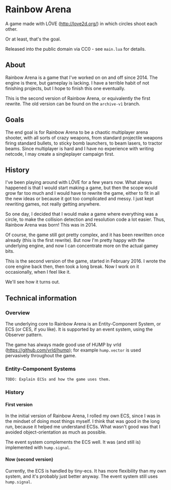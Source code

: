 # Rainbow Arena
A game made with LÖVE (http://love2d.org/) in which circles shoot each other.

Or at least, that's the goal.

Released into the public domain via CC0 - see `main.lua` for details.


## About
Rainbow Arena is a game that I've worked on on and off since 2014. The engine
is there, but gameplay is lacking. I have a terrible habit of not finishing
projects, but I hope to finish this one eventually.

This is the second version of Rainbow Arena, or equivalently the first rewrite.
The old version can be found on the `archive-v1` branch.


## Goals
The end goal is for Rainbow Arena to be a chaotic multiplayer arena shooter,
with all sorts of crazy weapons, from standard projectile weapons firing
standard bullets, to sticky bomb launchers, to beam lasers, to tractor beams.
Since multiplayer is hard and I have no experience with writing netcode, I may
create a singleplayer campaign first.


## History
I've been playing around with LÖVE for a few years now. What always happened
is that I would start making a game, but then the scope would grow far too much
and I would have to rewrite the game, either to fit in all the new ideas or
because it got too complicated and messy. I just kept rewriting games, not
really getting anywhere.

So one day, I decided that I would make a game where everything was a circle,
to make the collision detection and resolution code a lot easier. Thus, Rainbow
Arena was born! This was in 2014.

Of course, the game still got pretty complex, and it has been rewritten once
already (this is the first rewrite). But now I'm pretty happy with the
underlying engine, and now I can concentrate more on the actual gamey bits.

This is the second version of the game, started in February 2016. I wrote the
core engine back then, then took a long break. Now I work on it occasionally,
when I feel like it.

We'll see how it turns out.


## Technical information
### Overview
The underlying core to Rainbow Arena is an Entity-Component System, or ECS (or
CES, if you like). It is supported by an event system, using the Observer pattern.

The game has always made good use of HUMP by vrld
(https://github.com/vrld/hump); for example `hump.vector` is used pervasively
throughout the game.

### Entity-Component Systems
`TODO: Explain ECSs and how the game uses them.`

### History
#### First version
In the initial version of Rainbow Arena, I rolled my own ECS, since I was in the mindset of doing most things myself. I think that was good in the long run, because it helped me understand ECSs. What wasn't good was that I avoided object-orientation as much as possible.

The event system complements the ECS well. It was (and still is) implemented with `hump.signal`.

#### Now (second version)
Currently, the ECS is handled by tiny-ecs. It has more flexibility than my own
system, and it's probably just better anyway. The event system still uses `hump.signal`.
